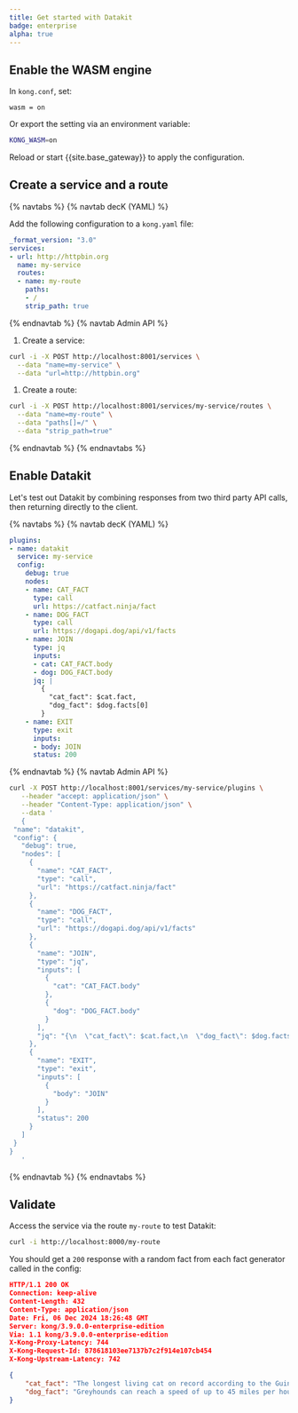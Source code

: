 ```yaml
---
title: Get started with Datakit
badge: enterprise
alpha: true
---
```


## Enable the WASM engine

In `kong.conf`, set:

```
wasm = on
```

Or export the setting via an environment variable:

```sh
KONG_WASM=on
```

Reload or start {{site.base_gateway}} to apply the configuration.

## Create a service and a route

{% navtabs %}
{% navtab decK (YAML) %}

Add the following configuration to a `kong.yaml` file:

```yaml
_format_version: "3.0"
services:
- url: http://httpbin.org
  name: my-service
  routes:
  - name: my-route
    paths:
    - /
    strip_path: true
```
{% endnavtab %}
{% navtab Admin API %}

1. Create a service:
  ```bash
  curl -i -X POST http://localhost:8001/services \
    --data "name=my-service" \
    --data "url=http://httpbin.org"
  ```
  
1. Create a route:
  ```bash
  curl -i -X POST http://localhost:8001/services/my-service/routes \
    --data "name=my-route" \
    --data "paths[]=/" \
    --data "strip_path=true"
  ```

{% endnavtab %}
{% endnavtabs %}

## Enable Datakit

Let's test out Datakit by combining responses from two third party API calls, then returning directly to the client.

{% navtabs %}
{% navtab decK (YAML) %}
```yaml
plugins:
- name: datakit
  service: my-service
  config:
    debug: true
    nodes:
    - name: CAT_FACT
      type: call
      url: https://catfact.ninja/fact
    - name: DOG_FACT
      type: call
      url: https://dogapi.dog/api/v1/facts
    - name: JOIN
      type: jq
      inputs:
      - cat: CAT_FACT.body
      - dog: DOG_FACT.body
      jq: |
        {
          "cat_fact": $cat.fact,
          "dog_fact": $dog.facts[0]
        }
    - name: EXIT
      type: exit
      inputs:
      - body: JOIN
      status: 200
```

{% endnavtab %}
{% navtab Admin API %}

```sh
curl -X POST http://localhost:8001/services/my-service/plugins \
   --header "accept: application/json" \
   --header "Content-Type: application/json" \
   --data '
   {
 "name": "datakit",
 "config": {
   "debug": true,
   "nodes": [
     {
       "name": "CAT_FACT",
       "type": "call",
       "url": "https://catfact.ninja/fact"
     },
     {
       "name": "DOG_FACT",
       "type": "call",
       "url": "https://dogapi.dog/api/v1/facts"
     },
     {
       "name": "JOIN",
       "type": "jq",
       "inputs": [
         {
           "cat": "CAT_FACT.body"
         },
         {
           "dog": "DOG_FACT.body"
         }
       ],
       "jq": "{\n  \"cat_fact\": $cat.fact,\n  \"dog_fact\": $dog.facts[0]\n}\n"
     },
     {
       "name": "EXIT",
       "type": "exit",
       "inputs": [
         {
           "body": "JOIN"
         }
       ],
       "status": 200
     }
   ]
 }
}
   '
```
{% endnavtab %}
{% endnavtabs %}

## Validate

Access the service via the route `my-route` to test Datakit:

```sh
curl -i http://localhost:8000/my-route
```

You should get a `200` response with a random fact from each fact generator called in the config:

```json
HTTP/1.1 200 OK
Connection: keep-alive
Content-Length: 432
Content-Type: application/json
Date: Fri, 06 Dec 2024 18:26:48 GMT
Server: kong/3.9.0.0-enterprise-edition
Via: 1.1 kong/3.9.0.0-enterprise-edition
X-Kong-Proxy-Latency: 744
X-Kong-Request-Id: 878618103ee7137b7c2f914e107cb454
X-Kong-Upstream-Latency: 742

{
    "cat_fact": "The longest living cat on record according to the Guinness Book belongs to the late Creme Puff of Austin, Texas who lived to the ripe old age of 38 years and 3 days!",
    "dog_fact": "Greyhounds can reach a speed of up to 45 miles per hour."
}

```